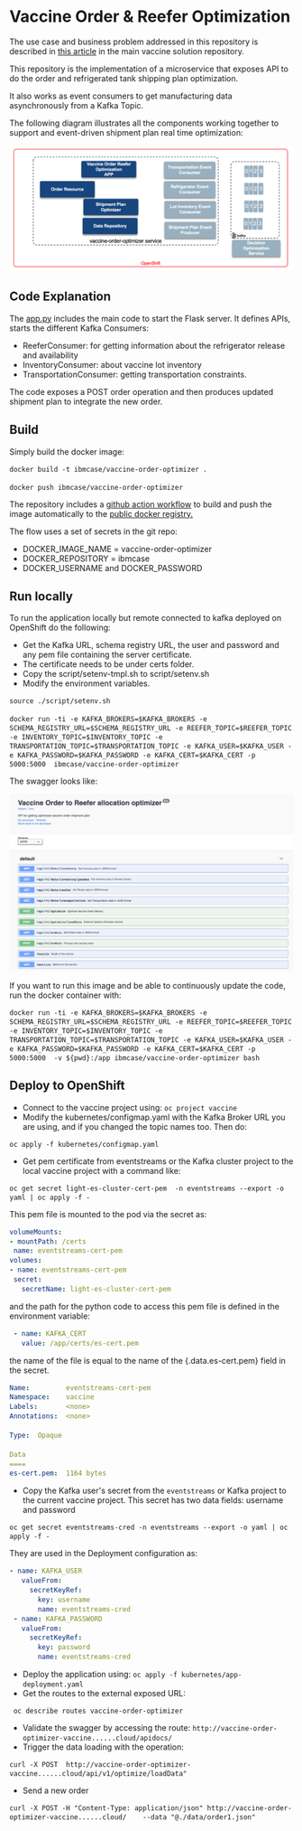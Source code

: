 # Vaccine Order & Reefer Optimization

The use case and business problem addressed in this repository is described in [this article](https://ibm-cloud-architecture.github.io/vaccine-solution-main/design/voro/) in the main vaccine solution repository. 

This repository is the implementation of a microservice that exposes API to do the order and refrigerated tank shipping plan optimization.

It also works as event consumers to get manufacturing data asynchronously from a Kafka Topic.

The following diagram illustrates all the components working together to support and event-driven shipment plan real time optimization:

![](./docs/images/voro-components.png)


## Code Explanation

The [app.py](https://github.com/ibm-cloud-architecture/vaccine-order-optimizer/blob/master/app.py) includes the main code to start the Flask server. It defines APIs, starts the different Kafka Consumers:

* ReeferConsumer: for getting information about the refrigerator release and availability
* InventoryConsumer: about vaccine lot inventory
* TransportationConsumer: getting transportation constraints.

The code exposes a POST order operation and then produces updated shipment plan to integrate the new order. 

## Build

Simply build the docker image:

```shell
docker build -t ibmcase/vaccine-order-optimizer .

docker push ibmcase/vaccine-order-optimizer
```

The repository includes a [github action workflow](https://github.com/ibm-cloud-architecture/vaccine-order-optimizer/blob/master/.github/workflows/dockerbuild.yaml) to build and push the image automatically to the [public docker registry.](https://hub.docker.com/repository/docker/ibmcase/vaccine-order-optimizer)

The flow uses a set of secrets in the git repo:

* DOCKER_IMAGE_NAME = vaccine-order-optimizer
* DOCKER_REPOSITORY = ibmcase
* DOCKER_USERNAME and DOCKER_PASSWORD

## Run locally

To run the application locally but remote connected to kafka deployed on OpenShift do the following:

* Get the Kafka URL, schema registry URL, the user and password and any pem file containing the server certificate.
* The certificate needs to be under certs folder.
* Copy the script/setenv-tmpl.sh  to script/setenv.sh
* Modify the environment variables.

```shell
source ./script/setenv.sh

docker run -ti -e KAFKA_BROKERS=$KAFKA_BROKERS -e SCHEMA_REGISTRY_URL=$SCHEMA_REGISTRY_URL -e REEFER_TOPIC=$REEFER_TOPIC -e INVENTORY_TOPIC=$INVENTORY_TOPIC -e TRANSPORTATION_TOPIC=$TRANSPORTATION_TOPIC -e KAFKA_USER=$KAFKA_USER -e KAFKA_PASSWORD=$KAFKA_PASSWORD -e KAFKA_CERT=$KAFKA_CERT -p 5000:5000  ibmcase/vaccine-order-optimizer
```

The swagger looks like:

![](./docs/images/oro-swagger.png)

If you want to run this image and be able to continuously update the code, run the docker container with:

```shell
docker run -ti -e KAFKA_BROKERS=$KAFKA_BROKERS -e SCHEMA_REGISTRY_URL=$SCHEMA_REGISTRY_URL -e REEFER_TOPIC=$REEFER_TOPIC -e INVENTORY_TOPIC=$INVENTORY_TOPIC -e TRANSPORTATION_TOPIC=$TRANSPORTATION_TOPIC -e KAFKA_USER=$KAFKA_USER -e KAFKA_PASSWORD=$KAFKA_PASSWORD -e KAFKA_CERT=$KAFKA_CERT -p 5000:5000  -v ${pwd}:/app ibmcase/vaccine-order-optimizer bash
```

## Deploy to OpenShift

* Connect to the vaccine project using: `oc project vaccine`
* Modify the kubernetes/configmap.yaml with the Kafka Broker URL you are using, and if you changed the topic names too. Then do:

 ```shell
 oc apply -f kubernetes/configmap.yaml
 ```

* Get pem certificate from eventstreams or the Kafka cluster project to the local vaccine project with a command like:

 ```shell
 oc get secret light-es-cluster-cert-pem  -n eventstreams --export -o yaml | oc apply -f - 
 ```
 
 This pem file is mounted to the pod via the secret as:

   ```yaml
   volumeMounts:
  - mountPath: /certs
    name: eventstreams-cert-pem
  volumes:
  - name: eventstreams-cert-pem
    secret:
      secretName: light-es-cluster-cert-pem
  ```

 and the path for the python code to access this pem file is defined in the environment variable: 

 ```yaml
  - name: KAFKA_CERT
    value: /app/certs/es-cert.pem
 ```

 the name of the file is equal to the name of the {.data.es-cert.pem} field in the secret.
 
 ```yaml
 Name:         eventstreams-cert-pem
 Namespace:    vaccine
 Labels:       <none>
 Annotations:  <none>

 Type:  Opaque

 Data
 ====
 es-cert.pem:  1164 bytes
 ```

* Copy the Kafka user's secret from the `eventstreams` or Kafka project to the current vaccine project. This secret has two data fields: username and password

 ```shell
 oc get secret eventstreams-cred -n eventstreams --export -o yaml | oc apply -f - 
 ```

They are used in the Deployment configuration as:

 ```yaml
 - name: KAFKA_USER
    valueFrom:
      secretKeyRef:
        key: username
        name: eventstreams-cred
  - name: KAFKA_PASSWORD
    valueFrom:
      secretKeyRef:
        key: password
        name: eventstreams-cred
 ```

* Deploy the application using: `oc apply -f kubernetes/app-deployment.yaml`
* Get the routes to the external exposed URL:

 ```shell
  oc describe routes vaccine-order-optimizer 
 ```
 
* Validate the swagger by accessing the route: `http://vaccine-order-optimizer-vaccine......cloud/apidocs/`
* Trigger the data loading with the operation:
 
 ```shell
 curl -X POST  http://vaccine-order-optimizer-vaccine......cloud/api/v1/optimize/loadData"
 ```

* Send a new order

 ```shell
 curl -X POST -H "Content-Type: application/json" http://vaccine-order-optimizer-vaccine......cloud/    --data "@./data/order1.json"
 ```
